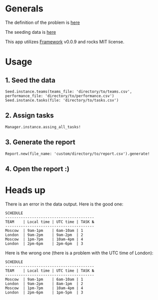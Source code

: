 
# Generals

The definition of the problem is [here](https://gist.github.com/einzige/0012fa419d4dac1456a769f82e9588b4)

The seeding data is [here](https://gist.github.com/einzige/69a5af5a9df1a483c2745f604e4fe1ba)

This app utilizes [Framework](https://github.com/einzige/framework) v0.0.9 and rocks MIT license.

# Usage

## 1. Seed the data
```
Seed.instance.teams(teams_file: 'directory/to/teams.csv', performance_file: 'directory/to/performance.csv')
Seed.instance.tasks(file: 'directory/to/tasks.csv')
```

## 2. Assign tasks
```
Manager.instance.assing_all_tasks!
```

## 3. Generate the report
```
Report.new(file_name: 'custom/directory/to/report.csv').generate!
```

## 4. Open the report :)

# Heads up

There is an error in the data output. Here is the good one:
```
SCHEDULE
----------------------------------------
TEAM    | Local time | UTC time | TASK №
----------------------------------------
Moscow  | 9am-1pm    | 6am-10am | 1
London  | 9am-2pm    | 9am-2pm  | 2
Moscow  | 1pm-7pm    | 10am-4pm | 4
London  | 2pm-6pm    | 2pm-6pm  | 3
```
Here is the wrong one (there is a problem with the UTC time of London):
```
SCHEDULE
----------------------------------------
TEAM    | Local time | UTC time | TASK №
----------------------------------------
Moscow  | 9am-1pm    | 6am-10am | 1
London  | 9am-2pm    | 8am-1pm  | 2
Moscow  | 1pm-7pm    | 10am-4pm | 4
London  | 2pm-6pm    | 1pm-5pm  | 3
```
